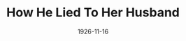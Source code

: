 ---
title: How He Lied To Her Husband
date: 1926-11-16
closing_date: 1926-11-17
layout: productions
featured_image:
image_caption:
image_credit:
playbill:
category:
Theatre: Theatre Jacksonville
cast:
- He: Frank H. Elmore, Jr.
- She: Winifred Snowden
- Her Husband: Philip S. May
crew:
- Director: Tracy L'Engle
- Set construction:
  - Anne C. Lalor
  - Birsa Shepard
  - Gordon McCauley
  - Strawn Perry
- Lighting:
  - Earl C. Ogden
  - Martha Race
- Props: Mrs. A.S. Peatross
understudies:
orchestra:
external_links:
---